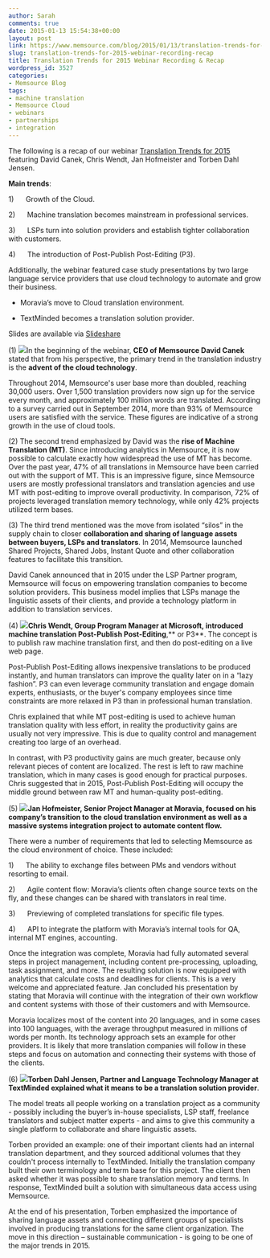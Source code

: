 ```yaml
---
author: Sarah
comments: true
date: 2015-01-13 15:54:38+00:00
layout: post
link: https://www.memsource.com/blog/2015/01/13/translation-trends-for-2015-webinar-recording-recap/
slug: translation-trends-for-2015-webinar-recording-recap
title: Translation Trends for 2015 Webinar Recording & Recap
wordpress_id: 3527
categories:
- Memsource Blog
tags:
- machine translation
- Memsource Cloud
- webinars
- partnerships
- integration
---
```


The following is a recap of our webinar [Translation Trends for 2015](https://www.youtube.com/watch?v=CwQ-1igf9A0&feature=youtu.be) featuring David Canek, Chris Wendt, Jan Hofmeister and Torben Dahl Jensen.<!-- more -->


**Main trends**:

1)      Growth of the Cloud.

2)      Machine translation becomes mainstream in professional services.

3)      LSPs turn into solution providers and establish tighter collaboration with customers.

4)      The introduction of Post-Publish Post-Editing (P3).



Additionally, the webinar featured case study presentations by two large language service providers that use cloud technology to automate and grow their business.



	
  * Moravia’s move to Cloud translation environment.

	
  * TextMinded becomes a translation solution provider.


Slides are available via [Slideshare](http://www.slideshare.net/memsource/translation-trends-for-2015)

(1)
![](/wp-content/uploads/2014/12/David-Canek-photo100x00-bw.jpg)In the beginning of the webinar, **CEO of Memsource David Canek** stated that from his perspective, the primary trend in the translation industry is the **advent of the cloud technology**.

Throughout 2014, Memsource's user base more than doubled, reaching 30,000 users. Over 1,500 translation providers now sign up for the service every month, and approximately 100 million words are translated. According to a survey carried out in September 2014, more than 93% of Memsource users are satisfied with the service. These figures are indicative of a strong growth in the use of cloud tools.

(2)
The second trend emphasized by David was the **rise of Machine Translation (MT)**. Since introducing analytics in Memsource, it is now possible to calculate exactly how widespread the use of MT has become. Over the past year, 47% of all translations in Memsource have been carried out with the support of MT. This is an impressive figure, since Memsource users are mostly professional translators and translation agencies and use MT with post-editing to improve overall productivity. In comparison, 72% of projects leveraged translation memory technology, while only 42% projects utilized term bases.

(3)
The third trend mentioned was the move from isolated “silos” in the supply chain to closer **collaboration and sharing of language assets between buyers, LSPs and translators**. In 2014, Memsource launched Shared Projects, Shared Jobs, Instant Quote and other collaboration features to facilitate this transition.

David Canek announced that in 2015 under the LSP Partner program, Memsource will focus on empowering translation companies to become solution providers. This business model implies that LSPs manage the linguistic assets of their clients, and provide a technology platform in addition to translation services.

(4)
**![](/wp-content/uploads/2014/12/chris.jpg)Chris Wendt, Group Program Manager at Microsoft, introduced machine translation Post-Publish Post-Editing**,** or P3**. The concept is to publish raw machine translation first, and then do post-editing on a live web page.

Post-Publish Post-Editing allows inexpensive translations to be produced instantly, and human translators can improve the quality later on in a “lazy fashion”. P3 can even leverage community translation and engage domain experts, enthusiasts, or the buyer's company employees since time constraints are more relaxed in P3 than in professional human translation.

Chris explained that while MT post-editing is used to achieve human translation quality with less effort, in reality the productivity gains are usually not very impressive. This is due to quality control and management creating too large of an overhead.

In contrast, with P3 productivity gains are much greater, because only relevant pieces of content are localized. The rest is left to raw machine translation, which in many cases is good enough for practical purposes. Chris suggested that in 2015, Post-Publish Post-Editing will occupy the middle ground between raw MT and human-quality post-editing.

(5)
**![](/wp-content/uploads/2014/12/JanH.png)Jan Hofmeister, Senior Project Manager at Moravia, focused on his company’s transition to the cloud translation environment as well as a massive systems integration project to automate content flow.**

There were a number of requirements that led to selecting Memsource as the cloud environment of choice. These included:

1)      The ability to exchange files between PMs and vendors without resorting to email.

2)      Agile content flow: Moravia’s clients often change source texts on the fly, and these changes can be shared with translators in real time.

3)      Previewing of completed translations for specific file types.

4)      API to integrate the platform with Moravia’s internal tools for QA, internal MT engines, accounting.

Once the integration was complete, Moravia had fully automated several steps in project management, including content pre-processing, uploading, task assignment, and more. The resulting solution is now equipped with analytics that calculate costs and deadlines for clients. This is a very welcome and appreciated feature. Jan concluded his presentation by stating that Moravia will continue with the integration of their own workflow and content systems with those of their customers and with Memsource.

Moravia localizes most of the content into 20 languages, and in some cases into 100 languages, with the average throughput measured in millions of words per month. Its technology approach sets an example for other providers. It is likely that more translation companies will follow in these steps and focus on automation and connecting their systems with those of the clients.

(6)
**![](/wp-content/uploads/2014/12/Torben.jpg)Torben Dahl Jensen, Partner and Language Technology Manager at TextMinded explained what it means to be a translation solution provider**.

The model treats all people working on a translation project as a community - possibly including the buyer’s in-house specialists, LSP staff, freelance translators and subject matter experts - and aims to give this community a single platform to collaborate and share linguistic assets.

Torben provided an example: one of their important clients had an internal translation department, and they sourced additional volumes that they couldn't process internally to TextMinded. Initially the translation company built their own terminology and term base for this project. The client then asked whether it was possible to share translation memory and terms. In response, TextMinded built a solution with simultaneous data access using Memsource.

At the end of his presentation, Torben emphasized the importance of sharing language assets and connecting different groups of specialists involved in producing translations for the same client organization. The move in this direction – sustainable communication - is going to be one of the major trends in 2015.
